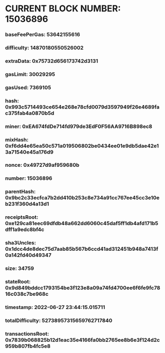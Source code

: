 # CURRENT BLOCK NUMBER: 15036896

### baseFeePerGas: 53642155616
### difficulty: 14870180550526002
### extraData: 0x75732d656173742d3131
### gasLimit: 30029295
### gasUsed: 7369105
### hash: 0x993c5714493ce654e268e78cfd0079d3597949f26e4689fac375fab4a0870b5d
### miner: 0xEA674fdDe714fd979de3EdF0F56AA9716B898ec8
### mixHash: 0xf6dd4e65ea50c571a019506802be0434ee01e9db5dae42e13a71540e45a176d9
### nonce: 0x49727d9af959680b
### number: 15036896
### parentHash: 0x9bc2c33ecfca7b2dd410b253c8e734a91cc767ee45cc3e10eb231f360d4a13d1
### receiptsRoot: 0xe129ca81eec69dfdb48a662dd6060c45daf5ff1db4afd171b5dff1a9edc8bf4c
### sha3Uncles: 0x1dcc4de8dec75d7aab85b567b6ccd41ad312451b948a7413f0a142fd40d49347
### size: 34759
### stateRoot: 0x9d849bddcc1793154be3f123e8a09a74fd4700ee6f6fe9fc7816c038c7be968c
### timestamp: 2022-06-27 23:44:15.015711
### totalDifficulty: 52738957315659762717840
### transactionsRoot: 0x7839b068825b12d1eac35e4166fa0bb2765ee8b6e3f124d2c959b807fb4fc5e8
